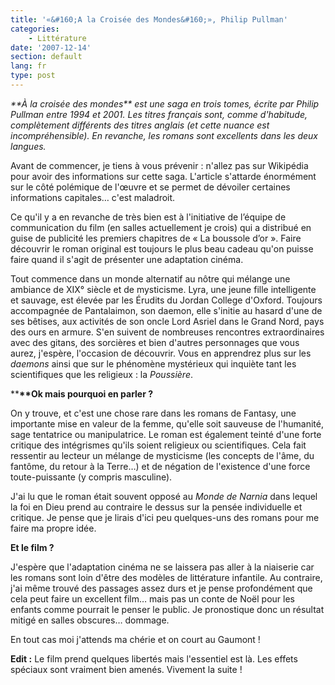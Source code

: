 ```yaml
---
title: '«&#160;A la Croisée des Mondes&#160;», Philip Pullman'
categories:
    - Littérature
date: '2007-12-14'
section: default
lang: fr
type: post
---
```


_**<em>À la croisée des mondes_** est une saga en trois tomes, écrite par Philip Pullman entre 1994 et 2001\. Les titres français sont, comme d'habitude, complètement différents des titres anglais (et cette nuance est incompréhensible). En revanche, les romans sont excellents dans les deux langues.</em>

<!-- more -->

Avant de commencer, je tiens à vous prévenir&nbsp;: n'allez pas sur Wikipédia pour avoir des informations sur cette saga. L'article s'attarde énormément sur le côté polémique de l'œuvre et se permet de dévoiler certaines informations capitales… c'est maladroit.

Ce qu'il y a en revanche de très bien est à l'initiative de l’équipe de communication du film (en salles actuellement je crois) qui a distribué en guise de publicité les premiers chapitres de «&nbsp;La boussole d’or&nbsp;». Faire découvrir le roman original est toujours le plus beau cadeau qu'on puisse faire quand il s'agit de présenter une adaptation cinéma.

Tout commence dans un monde alternatif au nôtre qui mélange une ambiance de XIX° siècle et de mysticisme. Lyra, une jeune fille intelligente et sauvage, est élevée par les Érudits du Jordan College d'Oxford. Toujours accompagnée de Pantalaimon, son daemon, elle s'initie au hasard d'une de ses bêtises, aux activités de son oncle Lord Asriel dans le Grand Nord, pays des ours en armure. S'en suivent de nombreuses rencontres extraordinaires avec des gitans, des sorcières et bien d'autres personnages que vous aurez, j'espère, l'occasion de découvrir. Vous en apprendrez plus sur les _daemons_ ainsi que sur le phénomène mystérieux qui inquiète tant les scientifiques que les religieux&nbsp;: la _Poussière_.

**<strong>**Ok mais pourquoi en parler&nbsp;?</strong>

On y trouve, et c'est une chose rare dans les romans de Fantasy, une importante mise en valeur de la femme, qu'elle soit sauveuse de l'humanité, sage tentatrice ou manipulatrice. Le roman est également teinté d'une forte critique des intégrismes qu'ils soient religieux ou scientifiques. Cela fait ressentir au lecteur un mélange de mysticisme (les concepts de l'âme, du fantôme, du retour à la Terre…) et de négation de l'existence d'une force toute-puissante (y compris masculine).

J'ai lu que le roman était souvent opposé au _Monde de Narnia_ dans lequel la foi en Dieu prend au contraire le dessus sur la pensée individuelle et critique. Je pense que je lirais d'ici peu quelques-uns des romans pour me faire ma propre idée.

**Et le film&nbsp;?**

J'espère que l'adaptation cinéma ne se laissera pas aller à la niaiserie car les romans sont loin d'être des modèles de littérature infantile. Au contraire, j'ai même trouvé des passages assez durs et je pense profondément que cela peut faire un excellent film… mais pas un conte de Noël pour les enfants comme pourrait le penser le public. Je pronostique donc un résultat mitigé en salles obscures… dommage.

En tout cas moi j'attends ma chérie et on court au Gaumont&nbsp;!

**Edit&nbsp;:** Le film prend quelques libertés mais l'essentiel est là. Les effets spéciaux sont vraiment bien amenés. Vivement la suite&nbsp;!